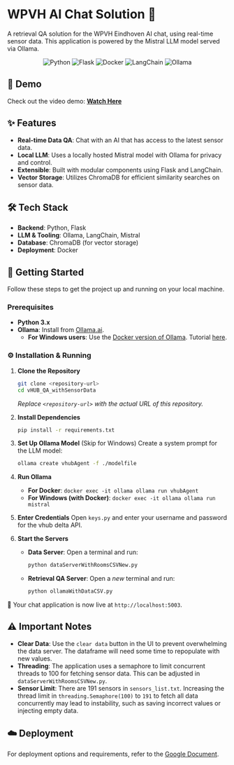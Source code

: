 # WPVH AI Chat Solution 🤖

A retrieval QA solution for the WPVH Eindhoven AI chat, using real-time sensor data. This application is powered by the Mistral LLM model served via Ollama.

<p align="center">
  <img src="https://img.shields.io/badge/Python-3776AB?style=for-the-badge&logo=python&logoColor=white" alt="Python" />
  <img src="https://img.shields.io/badge/Flask-000000?style=for-the-badge&logo=flask&logoColor=white" alt="Flask" />
  <img src="https://img.shields.io/badge/Docker-2496ED?style=for-the-badge&logo=docker&logoColor=white" alt="Docker" />
  <img src="https://img.shields.io/badge/LangChain-4A90E2?style=for-the-badge" alt="LangChain" />
  <img src="https://img.shields.io/badge/Ollama-lightgrey?style=for-the-badge" alt="Ollama" />
</p>

## 🎥 Demo

Check out the video demo: **[Watch Here](https://vimeo.com/907558591/310a7a27d4)**

## ✨ Features

- **Real-time Data QA**: Chat with an AI that has access to the latest sensor data.
- **Local LLM**: Uses a locally hosted Mistral model with Ollama for privacy and control.
- **Extensible**: Built with modular components using Flask and LangChain.
- **Vector Storage**: Utilizes ChromaDB for efficient similarity searches on sensor data.

## 🛠️ Tech Stack

- **Backend**: Python, Flask
- **LLM & Tooling**: Ollama, LangChain, Mistral
- **Database**: ChromaDB (for vector storage)
- **Deployment**: Docker

## 🚀 Getting Started

Follow these steps to get the project up and running on your local machine.

### Prerequisites

- **Python 3.x**
- **Ollama**: Install from [Ollama.ai](https://ollama.ai/).
  - **For Windows users**: Use the [Docker version of Ollama](https://hub.docker.com/r/ollama/ollama). Tutorial [here](https://youtu.be/y13OTgiZXdg?si=sC0X0Lh-OOY1ggHg).

### ⚙️ Installation & Running

1.  **Clone the Repository**
    ```bash
    git clone <repository-url>
    cd vHUB_QA_withSensorData
    ```
    *Replace `<repository-url>` with the actual URL of this repository.*

2.  **Install Dependencies**
    ```bash
    pip install -r requirements.txt
    ```

3.  **Set Up Ollama Model** (Skip for Windows)
    Create a system prompt for the LLM model:
    ```bash
    ollama create vhubAgent -f ./modelfile
    ```

4.  **Run Ollama**
    - **For Docker**: `docker exec -it ollama ollama run vhubAgent`
    - **For Windows (with Docker)**: `docker exec -it ollama ollama run mistral`

5.  **Enter Credentials**
    Open `keys.py` and enter your username and password for the vhub delta API.

6.  **Start the Servers**
    - **Data Server**: Open a terminal and run:
      ```bash
      python dataServerWithRoomsCSVNew.py
      ```
    - **Retrieval QA Server**: Open a *new* terminal and run:
      ```bash
      python ollamaWithDataCSV.py
      ```

🎉 Your chat application is now live at `http://localhost:5003`.

## ⚠️ Important Notes

- **Clear Data**: Use the `clear data` button in the UI to prevent overwhelming the data server. The dataframe will need some time to repopulate with new values.
- **Threading**: The application uses a semaphore to limit concurrent threads to 100 for fetching sensor data. This can be adjusted in `dataServerWithRoomsCSVNew.py`.
- **Sensor Limit**: There are 191 sensors in `sensors_list.txt`. Increasing the thread limit in `threading.Semaphore(100)` to `191` to fetch all data concurrently may lead to instability, such as saving incorrect values or injecting empty data.

## ☁️ Deployment

For deployment options and requirements, refer to the [Google Document](https://docs.google.com/document/d/1LrkOkPiyaTB3qdNpzFsY5K6ZIQ1q8DNc73nApcfB6zU/edit?usp=sharing).
